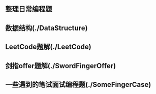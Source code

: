 整理日常编程题
---

## 数据结构(./DataStructure)

## LeetCode题解(./LeetCode)

## 剑指offer题解(./SwordFingerOffer)

## 一些遇到的笔试面试编程题(./SomeFingerCase)